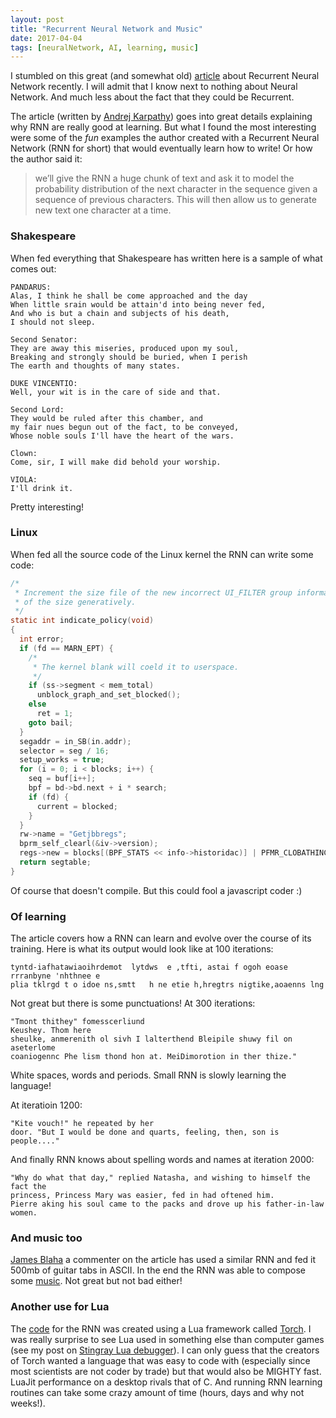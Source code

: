 ```yaml
---
layout: post
title: "Recurrent Neural Network and Music"
date: 2017-04-04
tags: [neuralNetwork, AI, learning, music]
---
```


I stumbled on this great (and somewhat old) [article](http://karpathy.github.io/2015/05/21/rnn-effectiveness/) about Recurrent Neural Network recently. I will admit that I know next to nothing about Neural Network. And much less about the fact that they could be Recurrent. 

The article (written by [Andrej Karpathy](http://karpathy.github.io/)) goes into great details explaining why RNN are really good at learning. But what I found the most interesting were some of the *fun* examples the author created with a Recurrent Neural Network (RNN for short)  that would eventually learn how to write! Or how the author said it:

> we’ll give the RNN a huge chunk of text and ask it to model the probability distribution of the next character in the sequence given a sequence of previous characters. This will then allow us to generate new text one character at a time.

### Shakespeare
When fed everything that Shakespeare has written here is a sample of what comes out:

```
PANDARUS:
Alas, I think he shall be come approached and the day
When little srain would be attain'd into being never fed,
And who is but a chain and subjects of his death,
I should not sleep.

Second Senator:
They are away this miseries, produced upon my soul,
Breaking and strongly should be buried, when I perish
The earth and thoughts of many states.

DUKE VINCENTIO:
Well, your wit is in the care of side and that.

Second Lord:
They would be ruled after this chamber, and
my fair nues begun out of the fact, to be conveyed,
Whose noble souls I'll have the heart of the wars.

Clown:
Come, sir, I will make did behold your worship.

VIOLA:
I'll drink it.
```

Pretty interesting!


### Linux
When fed all the source code of the Linux kernel the RNN can write some code:

```C
/*
 * Increment the size file of the new incorrect UI_FILTER group information
 * of the size generatively.
 */
static int indicate_policy(void)
{
  int error;
  if (fd == MARN_EPT) {
    /*
     * The kernel blank will coeld it to userspace.
     */
    if (ss->segment < mem_total)
      unblock_graph_and_set_blocked();
    else
      ret = 1;
    goto bail;
  }
  segaddr = in_SB(in.addr);
  selector = seg / 16;
  setup_works = true;
  for (i = 0; i < blocks; i++) {
    seq = buf[i++];
    bpf = bd->bd.next + i * search;
    if (fd) {
      current = blocked;
    }
  }
  rw->name = "Getjbbregs";
  bprm_self_clearl(&iv->version);
  regs->new = blocks[(BPF_STATS << info->historidac)] | PFMR_CLOBATHINC_SECONDS << 12;
  return segtable;
}
```

Of course that doesn't compile. But this could fool a javascript coder :)

### Of learning

The article covers how a RNN can learn and evolve over the course of its training. Here is what its output would look like at 100 iterations:

```
tyntd-iafhatawiaoihrdemot  lytdws  e ,tfti, astai f ogoh eoase rrranbyne 'nhthnee e 
plia tklrgd t o idoe ns,smtt   h ne etie h,hregtrs nigtike,aoaenns lng
```
Not great but there is some punctuations! At 300 iterations:

```
"Tmont thithey" fomesscerliund
Keushey. Thom here
sheulke, anmerenith ol sivh I lalterthend Bleipile shuwy fil on aseterlome
coaniogennc Phe lism thond hon at. MeiDimorotion in ther thize."
```
White spaces, words and periods. Small RNN is slowly learning the language!

At iteratioin 1200:

```
"Kite vouch!" he repeated by her
door. "But I would be done and quarts, feeling, then, son is people...."
```

And finally RNN knows about spelling words and names at iteration 2000:
```
"Why do what that day," replied Natasha, and wishing to himself the fact the
princess, Princess Mary was easier, fed in had oftened him.
Pierre aking his soul came to the packs and drove up his father-in-law women.
```

### And music too
[James Blaha](https://disqus.com/by/jamesblaha/) a commenter on the article has used a similar RNN and fed it 500mb of guitar tabs in ASCII. In the end the RNN was able to compose some [music](https://soundcloud.com/optometrist-prime/recurrence-music-written-by-a-recurrent-neural-network). Not great but not bad either!

### Another use for Lua
The [code](https://gist.github.com/karpathy/d4dee566867f8291f086) for the RNN was created using a Lua framework called [Torch](http://torch.ch/). I was really surprise to see Lua used in something else than computer games (see my post on [Stingray Lua debugger](https://lochrist.github.io/blog/2017-03-25-stingray-lua-debugger)). I can only guess that the creators of Torch wanted a language that was easy to code with (especially since most scientists are not coder by trade) but that would also be MIGHTY fast. LuaJit performance on a desktop rivals that of C. And running RNN learning routines can take some crazy amount of time (hours, days and why not weeks!).
